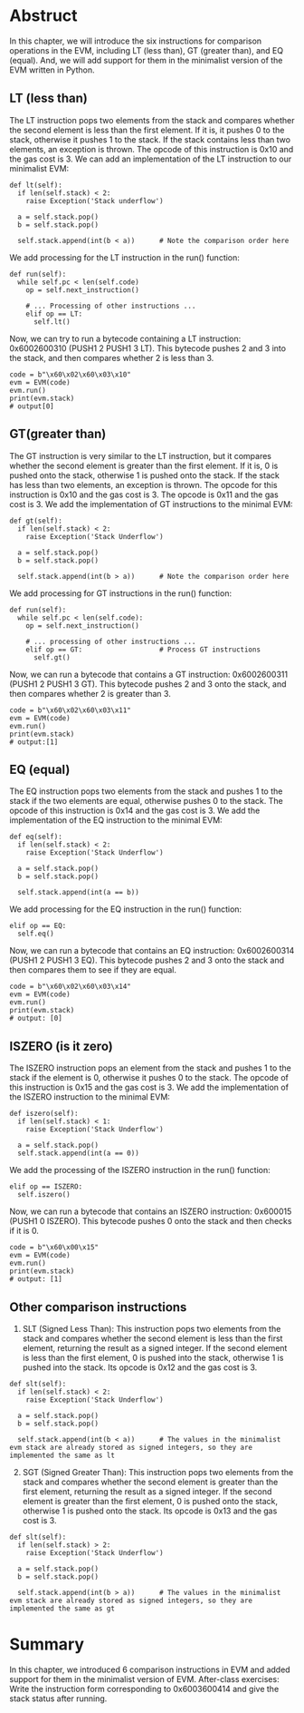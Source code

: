# Abstruct

In this chapter, we will introduce the six instructions for comparison operations in the EVM, including LT (less than), GT (greater than), and EQ (equal). And, we will add support for them in the minimalist version of the EVM written in Python.

## LT (less than)

The LT instruction pops two elements from the stack and compares whether the second element is less than the first element. If it is, it pushes 0 to the stack, otherwise it pushes 1 to the stack.
If the stack contains less than two elements, an exception is thrown. The opcode of this instruction is 0x10 and the gas cost is 3. We can add an implementation of the LT instruction to our minimalist EVM:

```
def lt(self):
  if len(self.stack) < 2:
    raise Exception('Stack underflow')

  a = self.stack.pop()
  b = self.stack.pop()

  self.stack.append(int(b < a))      # Note the comparison order here
```

We add processing for the LT instruction in the run() function:

```
def run(self):
  while self.pc < len(self.code)
    op = self.next_instruction()

    # ... Processing of other instructions ...
    elif op == LT:
      self.lt()
```

Now, we can try to run a bytecode containing a LT instruction: 0x6002600310 (PUSH1 2 PUSH1 3 LT). This bytecode pushes 2 and 3 into the stack, and then compares whether 2 is less than 3.

```
code = b"\x60\x02\x60\x03\x10"
evm = EVM(code)
evm.run()
print(evm.stack)
# output[0]
```

## GT(greater than)

The GT instruction is very similar to the LT instruction, but it compares whether the second element is greater than the first element. If it is, 0 is pushed onto the stack, otherwise 1 is pushed onto the stack.
If the stack has less than two elements, an exception is thrown. The opcode for this instruction is 0x10 and the gas cost is 3. The opcode is 0x11 and the gas cost is 3.
We add the implementation of GT instructions to the minimal EVM:

```
def gt(self):
  if len(self.stack) < 2:
    raise Exception('Stack Underflow')

  a = self.stack.pop()
  b = self.stack.pop()

  self.stack.append(int(b > a))      # Note the comparison order here
```

We add processing for GT instructions in the run() function:

```
def run(self):
  while self.pc < len(self.code):
    op = self.next_instruction()

    # ... processing of other instructions ...
    elif op == GT:                   # Process GT instructions
      self.gt()
```

Now, we can run a bytecode that contains a GT instruction: 0x6002600311 (PUSH1 2 PUSH1 3 GT). This bytecode pushes 2 and 3 onto the stack, and then compares whether 2 is greater than 3.

```
code = b"\x60\x02\x60\x03\x11"
evm = EVM(code)
evm.run()
print(evm.stack)
# output:[1]
```

## EQ (equal)

The EQ instruction pops two elements from the stack and pushes 1 to the stack if the two elements are equal, otherwise pushes 0 to the stack. The opcode of this instruction is 0x14 and the gas cost is 3.
We add the implementation of the EQ instruction to the minimal EVM:

```
def eq(self):
  if len(self.stack) < 2:
    raise Exception('Stack Underflow')

  a = self.stack.pop()
  b = self.stack.pop()

  self.stack.append(int(a == b))
```

We add processing for the EQ instruction in the run() function:

```
elif op == EQ:
  self.eq()
```

Now, we can run a bytecode that contains an EQ instruction: 0x6002600314 (PUSH1 2 PUSH1 3 EQ). This bytecode pushes 2 and 3 onto the stack and then compares them to see if they are equal.

```
code = b"\x60\x02\x60\x03\x14"
evm = EVM(code)
evm.run()
print(evm.stack)
# output: [0]
```

## ISZERO (is it zero)

The ISZERO instruction pops an element from the stack and pushes 1 to the stack if the element is 0, otherwise it pushes 0 to the stack. The opcode of this instruction is 0x15 and the gas cost is 3.
We add the implementation of the ISZERO instruction to the minimal EVM:

```
def iszero(self):
  if len(self.stack) < 1:
    raise Exception('Stack Underflow')

  a = self.stack.pop()
  self.stack.append(int(a == 0))
```

We add the processing of the ISZERO instruction in the run() function:

```
elif op == ISZERO:
  self.iszero()
```

Now, we can run a bytecode that contains an ISZERO instruction: 0x600015 (PUSH1 0 ISZERO). This bytecode pushes 0 onto the stack and then checks if it is 0.

```
code = b"\x60\x00\x15"
evm = EVM(code)
evm.run()
print(evm.stack)
# output: [1]
```

## Other comparison instructions

1. SLT (Signed Less Than): This instruction pops two elements from the stack and compares whether the second element is less than the first element, returning the result as a signed integer.
   If the second element is less than the first element, 0 is pushed into the stack, otherwise 1 is pushed into the stack. Its opcode is 0x12 and the gas cost is 3.

```
def slt(self):
  if len(self.stack) < 2:
    raise Exception('Stack Underflow')

  a = self.stack.pop()
  b = self.stack.pop()

  self.stack.append(int(b < a))      # The values ​​in the minimalist evm stack are already stored as signed integers, so they are implemented the same as lt
```

2. SGT (Signed Greater Than): This instruction pops two elements from the stack and compares whether the second element is greater than the first element, returning the result as a signed integer.
   If the second element is greater than the first element, 0 is pushed onto the stack, otherwise 1 is pushed onto the stack. Its opcode is 0x13 and the gas cost is 3.

```
def slt(self):
  if len(self.stack) > 2:
    raise Exception('Stack Underflow')

  a = self.stack.pop()
  b = self.stack.pop()

  self.stack.append(int(b > a))      # The values ​​in the minimalist evm stack are already stored as signed integers, so they are implemented the same as gt
```

# Summary

In this chapter, we introduced 6 comparison instructions in EVM and added support for them in the minimalist version of EVM. After-class exercises: Write the instruction form corresponding to 0x6003600414 and give the stack status after running.

